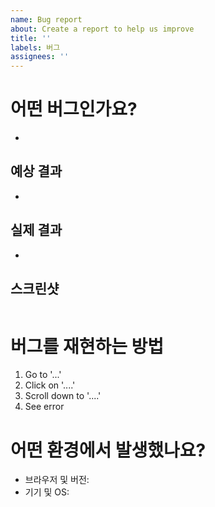 ```yaml
---
name: Bug report
about: Create a report to help us improve
title: ''
labels: 버그
assignees: ''
---
```


# 어떤 버그인가요?

-

## 예상 결과

-

## 실제 결과

-

## 스크린샷

![]()

# 버그를 재현하는 방법

1. Go to '...'
2. Click on '....'
3. Scroll down to '....'
4. See error

# 어떤 환경에서 발생했나요?

- 브라우저 및 버전: <!-- e.g. Chrome 103, Safari 15.6, Samsung Internet 18.0 -->
- 기기 및 OS: <!-- e.g. macOS Monterey, Windows 11, iPhone 13 iOS 16, Galaxy S22 Android 13 -->
